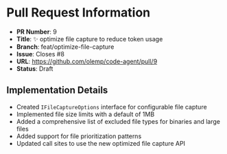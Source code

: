 # Pull Request Information

- **PR Number**: 9
- **Title**: ✨ optimize file capture to reduce token usage
- **Branch**: feat/optimize-file-capture
- **Issue**: Closes #8
- **URL**: https://github.com/olemp/code-agent/pull/9
- **Status**: Draft

## Implementation Details

- Created `IFileCaptureOptions` interface for configurable file capture
- Implemented file size limits with a default of 1MB
- Added a comprehensive list of excluded file types for binaries and large files
- Added support for file prioritization patterns
- Updated call sites to use the new optimized file capture API

